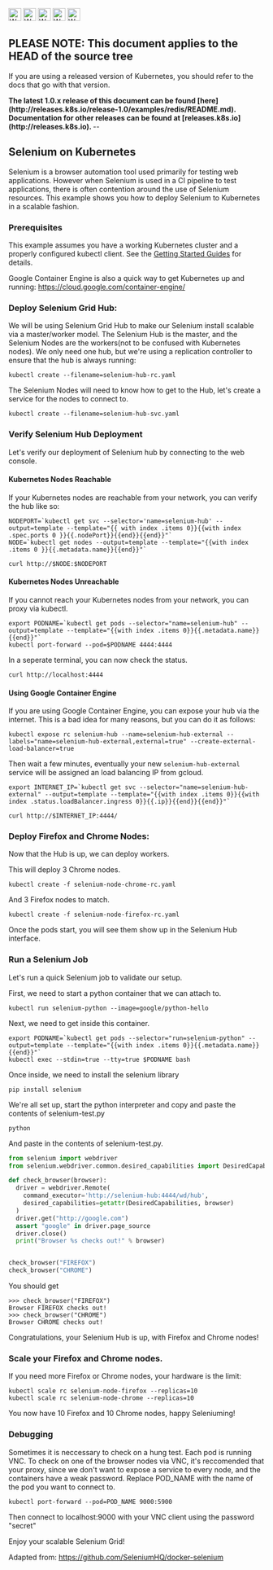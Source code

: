 <!-- BEGIN MUNGE: UNVERSIONED_WARNING -->

<!-- BEGIN STRIP_FOR_RELEASE -->

<img src="http://kubernetes.io/img/warning.png" alt="WARNING"
     width="25" height="25">
<img src="http://kubernetes.io/img/warning.png" alt="WARNING"
     width="25" height="25">
<img src="http://kubernetes.io/img/warning.png" alt="WARNING"
     width="25" height="25">
<img src="http://kubernetes.io/img/warning.png" alt="WARNING"
     width="25" height="25">
<img src="http://kubernetes.io/img/warning.png" alt="WARNING"
     width="25" height="25">

<h2>PLEASE NOTE: This document applies to the HEAD of the source tree</h2>

If you are using a released version of Kubernetes, you should
refer to the docs that go with that version.

<strong>
The latest 1.0.x release of this document can be found
[here](http://releases.k8s.io/release-1.0/examples/redis/README.md).
Documentation for other releases can be found at
[releases.k8s.io](http://releases.k8s.io).
</strong>
--

<!-- END STRIP_FOR_RELEASE -->

<!-- END MUNGE: UNVERSIONED_WARNING -->

## Selenium on Kubernetes

Selenium is a browser automation tool used primarily for testing web applications. However when Selenium is used in a CI pipeline to test applications, there is often contention around the use of Selenium resources. This example shows you how to deploy Selenium to Kubernetes in a scalable fashion.

### Prerequisites
This example assumes you have a working Kubernetes cluster and a properly configured kubectl client. See the [Getting Started Guides](../../docs/getting-started-guides/) for details. 

Google Container Engine is also a quick way to get Kubernetes up and running: https://cloud.google.com/container-engine/

### Deploy Selenium Grid Hub:
We will be using Selenium Grid Hub to make our Selenium install scalable via a master/worker model. The Selenium Hub is the master, and the Selenium Nodes are the workers(not to be confused with Kubernetes nodes). We only need one hub, but we're using a replication controller to ensure that the hub is always running:
```
kubectl create --filename=selenium-hub-rc.yaml
```

The Selenium Nodes will need to know how to get to the Hub, let's create a service for the nodes to connect to.
```
kubectl create --filename=selenium-hub-svc.yaml
```

### Verify Selenium Hub Deployment
Let's verify our deployment of Selenium hub by connecting to the web console.

#### Kubernetes Nodes Reachable
If your Kubernetes nodes are reachable from your network, you can verify the hub like so:
```
NODEPORT=`kubectl get svc --selector='name=selenium-hub' --output=template --template="{{ with index .items 0}}{{with index .spec.ports 0 }}{{.nodePort}}{{end}}{{end}}"`
NODE=`kubectl get nodes --output=template --template="{{with index .items 0 }}{{.metadata.name}}{{end}}"`

curl http://$NODE:$NODEPORT
```

#### Kubernetes Nodes Unreachable
If you cannot reach your Kubernetes nodes from your network, you can proxy via kubectl.
```
export PODNAME=`kubectl get pods --selector="name=selenium-hub" --output=template --template="{{with index .items 0}}{{.metadata.name}}{{end}}"`
kubectl port-forward --pod=$PODNAME 4444:4444
```

In a seperate terminal, you can now check the status.
```
curl http://localhost:4444
```

#### Using Google Container Engine
If you are using Google Container Engine, you can expose your hub via the internet. This is a bad idea for many reasons, but you can do it as follows:
```
kubectl expose rc selenium-hub --name=selenium-hub-external --labels="name=selenium-hub-external,external=true" --create-external-load-balancer=true
```

Then wait a few minutes, eventually your new `selenium-hub-external` service will be assigned an load balancing IP from gcloud.
```
export INTERNET_IP=`kubectl get svc --selector="name=selenium-hub-external" --output=template --template="{{with index .items 0}}{{with index .status.loadBalancer.ingress 0}}{{.ip}}{{end}}{{end}}"`

curl http://$INTERNET_IP:4444/
```

### Deploy Firefox and Chrome Nodes:
Now that the Hub is up, we can deploy workers.

This will deploy 3 Chrome nodes.
```
kubectl create -f selenium-node-chrome-rc.yaml
```

And 3 Firefox nodes to match.
```
kubectl create -f selenium-node-firefox-rc.yaml
```

Once the pods start, you will see them show up in the Selenium Hub interface.

### Run a Selenium Job
Let's run a quick Selenium job to validate our setup.

First, we need to start a python container that we can attach to.
```
kubectl run selenium-python --image=google/python-hello
```

Next, we need to get inside this container.
```
export PODNAME=`kubectl get pods --selector="run=selenium-python" --output=template --template="{{with index .items 0}}{{.metadata.name}}{{end}}"`
kubectl exec --stdin=true --tty=true $PODNAME bash
```

Once inside, we need to install the selenium library
```
pip install selenium
```

We're all set up, start the python interpreter and copy and paste the contents of selenium-test.py
```
python
```

And paste in the contents of selenium-test.py.
```python
from selenium import webdriver
from selenium.webdriver.common.desired_capabilities import DesiredCapabilities

def check_browser(browser):
  driver = webdriver.Remote(
    command_executor='http://selenium-hub:4444/wd/hub',
    desired_capabilities=getattr(DesiredCapabilities, browser)
  )
  driver.get("http://google.com")
  assert "google" in driver.page_source
  driver.close()
  print("Browser %s checks out!" % browser)


check_browser("FIREFOX")
check_browser("CHROME")
```

You should get
```
>>> check_browser("FIREFOX")
Browser FIREFOX checks out!
>>> check_browser("CHROME")
Browser CHROME checks out!
```
Congratulations, your Selenium Hub is up, with Firefox and Chrome nodes!

### Scale your Firefox and Chrome nodes.

If you need more Firefox or Chrome nodes, your hardware is the limit:
```
kubectl scale rc selenium-node-firefox --replicas=10
kubectl scale rc selenium-node-chrome --replicas=10
```

You now have 10 Firefox and 10 Chrome nodes, happy Seleniuming!

### Debugging
Sometimes it is neccessary to check on a hung test. Each pod is running VNC. To check on one of the browser nodes via VNC, it's reccomended that your proxy, since we don't want to expose a service to every node, and the containers have a weak password. Replace POD_NAME with the name of the pod you want to connect to.
 
```
kubectl port-forward --pod=POD_NAME 9000:5900
```

Then connect to localhost:9000 with your VNC client using the password "secret"

Enjoy your scalable Selenium Grid!

Adapted from: https://github.com/SeleniumHQ/docker-selenium
